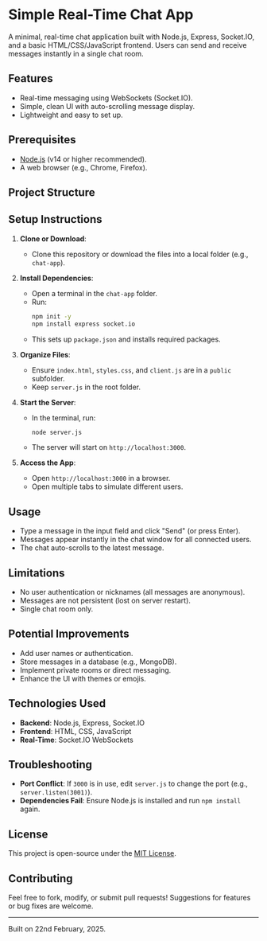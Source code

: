 # Simple Real-Time Chat App

A minimal, real-time chat application built with Node.js, Express, Socket.IO, and a basic HTML/CSS/JavaScript frontend. Users can send and receive messages instantly in a single chat room.

## Features
- Real-time messaging using WebSockets (Socket.IO).
- Simple, clean UI with auto-scrolling message display.
- Lightweight and easy to set up.

## Prerequisites
- [Node.js](https://nodejs.org/) (v14 or higher recommended).
- A web browser (e.g., Chrome, Firefox).

## Project Structure



## Setup Instructions
1. **Clone or Download**:
   - Clone this repository or download the files into a local folder (e.g., `chat-app`).

2. **Install Dependencies**:
   - Open a terminal in the `chat-app` folder.
   - Run:
     ```bash
     npm init -y
     npm install express socket.io
     ```
   - This sets up `package.json` and installs required packages.

3. **Organize Files**:
   - Ensure `index.html`, `styles.css`, and `client.js` are in a `public` subfolder.
   - Keep `server.js` in the root folder.

4. **Start the Server**:
   - In the terminal, run:
     ```bash
     node server.js
     ```
   - The server will start on `http://localhost:3000`.

5. **Access the App**:
   - Open `http://localhost:3000` in a browser.
   - Open multiple tabs to simulate different users.

## Usage
- Type a message in the input field and click "Send" (or press Enter).
- Messages appear instantly in the chat window for all connected users.
- The chat auto-scrolls to the latest message.

## Limitations
- No user authentication or nicknames (all messages are anonymous).
- Messages are not persistent (lost on server restart).
- Single chat room only.

## Potential Improvements
- Add user names or authentication.
- Store messages in a database (e.g., MongoDB).
- Implement private rooms or direct messaging.
- Enhance the UI with themes or emojis.

## Technologies Used
- **Backend**: Node.js, Express, Socket.IO
- **Frontend**: HTML, CSS, JavaScript
- **Real-Time**: Socket.IO WebSockets

## Troubleshooting
- **Port Conflict**: If `3000` is in use, edit `server.js` to change the port (e.g., `server.listen(3001)`).
- **Dependencies Fail**: Ensure Node.js is installed and run `npm install` again.

## License
This project is open-source under the [MIT License](https://opensource.org/licenses/MIT).

## Contributing
Feel free to fork, modify, or submit pull requests! Suggestions for features or bug fixes are welcome.

---
Built on 22nd February, 2025.

